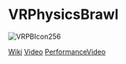 # VRPhysicsBrawl

![VRPBIcon256](https://github.com/Klian326/-Public-VRPhysicsBrawl/assets/48155922/4466cbae-abec-4751-9439-c233c5a9e879)

[Wiki](https://github.com/Klian326/-Public-VRPhysicsBrawl/wiki)
[Video](https://youtu.be/g3Pq7pCzxwU)
[PerformanceVideo](https://youtu.be/FwX9Ymq3xh8)
